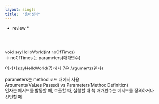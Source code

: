 ```yaml
---
layout: single
title:  "용어정리"
---
```


* review * <br/><br/>
<br/>

void sayHelloWorld(int noOfTimes)  <br/>
 -> noOfTimes 는 parameters(매개변수)  <br/>

여기서 sayHelloWorld(7) 에서 7은 Arguments(인자)  <br/>
<br/>
parameters는 method 코드 내에서 사용
<br/>
Arguments(Values Passed) vs Parameters(Method Definition)  <br/>
인자는 메서드를 발동할 때, 호출할 때, 실행할 때 쓱 매개변수는 메서드를 정의하거나 선언할 때 
